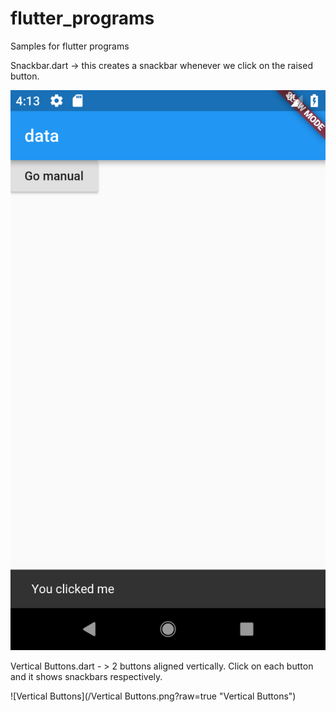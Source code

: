 # flutter_programs
Samples for flutter programs

Snackbar.dart -> this creates a snackbar whenever we click on the raised button.

![Snackbar](/Snackbar.png?raw=true "Snackbar")

Vertical Buttons.dart - > 2 buttons aligned vertically. Click on each button and it shows snackbars respectively.

![Vertical Buttons](/Vertical Buttons.png?raw=true "Vertical Buttons")
